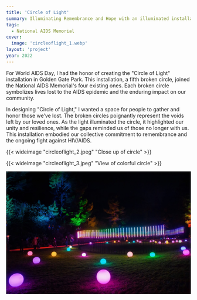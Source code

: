 ```yaml
---
title: 'Circle of Light'
summary: Illuminating Remembrance and Hope with an illuminated installation created for World AIDS Day 2021
tags:
  - National AIDS Memorial
cover:
  image: 'circleoflight_1.webp'
layout: 'project'
year: 2022
---
```


For World AIDS Day, I had the honor of creating the "Circle of Light" installation in Golden Gate Park. This installation, a fifth broken circle, joined the National AIDS Memorial's four existing ones. Each broken circle symbolizes lives lost to the AIDS epidemic and the enduring impact on our community.

In designing "Circle of Light," I wanted a space for people to gather and honor those we’ve lost. The broken circles poignantly represent the voids left by our loved ones. As the light illuminated the circle, it highlighted our unity and resilience, while the gaps reminded us of those no longer with us. This installation embodied our collective commitment to remembrance and the ongoing fight against HIV/AIDS.

{{< wideimage "circleoflight_2.jpeg" "Close up of circle" >}}

{{< wideimage "circleoflight_3.jpeg" "View of colorful circle" >}}

!["test"](circleoflight_3.jpeg)